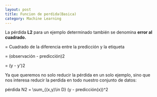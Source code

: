 ```yaml
---
layout: post
title: Funcion de perdida(Basica)
category: Machine Learning
---
```


La p&eacute;rdida&nbsp;**L2**&nbsp;para un ejemplo determinado tambi&eacute;n se denomina **error al cuadrado.**

= Cuadrado de la diferencia entre la predicci&oacute;n y la etiqueta

= (observaci&oacute;n - predicci&oacute;n)2

= (y - y')2

Ya que queremos no solo reducir la p&eacute;rdida en un solo ejemplo, sino que nos interesa reducir la perdida en todo nuestro conjunto de datos:

p&eacute;rdida N2 = \\sum\_{(x,y)\\in D} (y - predicci&oacute;n(x))^2

&nbsp;
